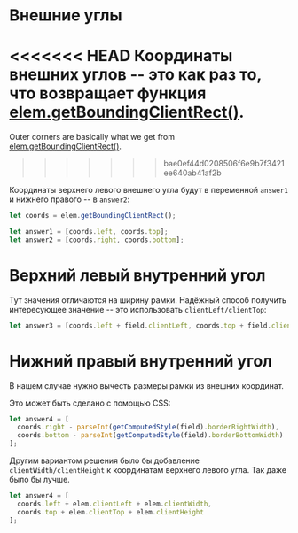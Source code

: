 # Внешние углы

<<<<<<< HEAD
Координаты внешних углов -- это как раз то, что возвращает функция [elem.getBoundingClientRect()](https://developer.mozilla.org/ru/docs/DOM/element.getBoundingClientRect).
=======
Outer corners are basically what we get from [elem.getBoundingClientRect()](https://developer.mozilla.org/en-US/docs/DOM/element.getBoundingClientRect).
>>>>>>> bae0ef44d0208506f6e9b7f3421ee640ab41af2b

Координаты верхнего левого внешнего угла будут в переменной `answer1` и нижнего правого -- в `answer2`:

```js
let coords = elem.getBoundingClientRect();

let answer1 = [coords.left, coords.top];
let answer2 = [coords.right, coords.bottom];
```

# Верхний левый внутренний угол

Тут значения отличаются на ширину рамки. Надёжный способ получить интересующее значение -- это использовать `clientLeft/clientTop`:

```js
let answer3 = [coords.left + field.clientLeft, coords.top + field.clientTop];
```

# Нижний правый внутренний угол

В нашем случае нужно вычесть размеры рамки из внешних координат.

Это может быть сделано с помощью CSS:

```js
let answer4 = [
  coords.right - parseInt(getComputedStyle(field).borderRightWidth),
  coords.bottom - parseInt(getComputedStyle(field).borderBottomWidth)
];
```

Другим вариантом решения было бы добавление `clientWidth/clientHeight` к координатам верхнего левого угла. Так даже было бы лучше.

```js
let answer4 = [
  coords.left + elem.clientLeft + elem.clientWidth,
  coords.top + elem.clientTop + elem.clientHeight
];
```
